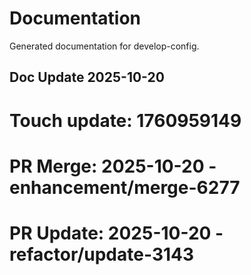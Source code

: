 # Documentation

Generated documentation for develop-config.

## Doc Update 2025-10-20

# Touch update: 1760959149

# PR Merge: 2025-10-20 - enhancement/merge-6277

# PR Update: 2025-10-20 - refactor/update-3143
